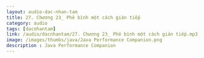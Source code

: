 ```yaml
---
layout: audio-dac-nhan-tam
title: 27. Chương 23_ Phê bình một cách gián tiếp 
category: audio
tags: [dacnhantam]
link: /audio/dacnhantam/27. Chương 23_ Phê bình một cách gián tiếp.mp3 
image: /images/thumbs/java/Java Performance Companion.png
description : Java Performance Companion 
---
```












